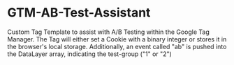 # GTM-AB-Test-Assistant
Custom Tag Template to assist with A/B Testing within the Google Tag Manager. The Tag will either set a Cookie with a binary integer or stores it in the browser's local storage. Additionally, an event called "ab" is pushed into the DataLayer array, indicating the test-group ("1" or "2")
